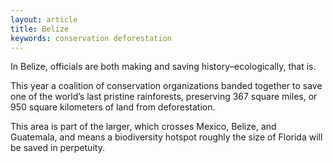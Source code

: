 ```yaml
---
layout: article
title: Belize
keywords: conservation deforestation
---
```


In Belize, officials are both making and saving history–ecologically, that is.

This year a coalition of conservation organizations banded together to save one of the world’s last pristine rainforests, preserving 367 square miles, or 950 square kilometers of land from deforestation.

This area is part of the larger, which crosses Mexico, Belize, and Guatemala, and means a biodiversity hotspot roughly the size of Florida will be saved in perpetuity.
